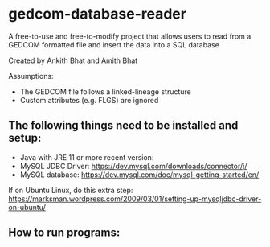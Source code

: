 # gedcom-database-reader
A free-to-use and free-to-modify project that allows users to read from a GEDCOM formatted file and insert the data into a SQL database

Created by Ankith Bhat and Amith Bhat

Assumptions:
- The GEDCOM file follows a linked-lineage structure
- Custom attributes (e.g. FLGS) are ignored

The following things need to be installed and setup:
-
- Java with JRE 11 or more recent version:
- MySQL JDBC Driver: https://dev.mysql.com/downloads/connector/j/
- MySQL database: https://dev.mysql.com/doc/mysql-getting-started/en/

If on Ubuntu Linux, do this extra step:
https://marksman.wordpress.com/2009/03/01/setting-up-mysqljdbc-driver-on-ubuntu/

How to run programs:
-
